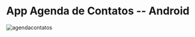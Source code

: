 # App Agenda de Contatos -- Android

![agendacontatos](https://cloud.githubusercontent.com/assets/21285289/20285577/d7cd4bb4-aaa9-11e6-823e-307e680d29de.gif)
